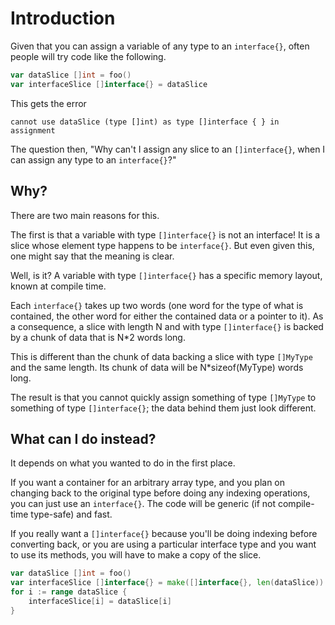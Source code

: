 # Introduction

Given that you can assign a variable of any type to an ` interface{} `, often people will try code like the following.
```go
var dataSlice []int = foo()
var interfaceSlice []interface{} = dataSlice
```
This gets the error
```
cannot use dataSlice (type []int) as type []interface { } in assignment
```

The question then, "Why can't I assign any slice to an ` []interface{} `, when I can assign any type to an ` interface{} `?"

## Why?

There are two main reasons for this.

The first is that a variable with type ` []interface{} ` is not an interface! It is a slice whose element type happens to be ` interface{} `. But even given this, one might say that the meaning is clear.

Well, is it? A variable with type ` []interface{} ` has a specific memory layout, known at compile time.

Each ` interface{} ` takes up two words (one word for the type of what is contained, the other word for either the contained data or a pointer to it). As a consequence, a slice with length N and with type ` []interface{} ` is backed by a chunk of data that is N\*2 words long.

This is different than the chunk of data backing a slice with type ` []MyType ` and the same length. Its chunk of data will be N\*sizeof(MyType) words long.

The result is that you cannot quickly assign something of type ` []MyType ` to something of type ` []interface{} `; the data behind them just look different.

## What can I do instead?

It depends on what you wanted to do in the first place.

If you want a container for an arbitrary array type, and you plan on changing back to the original type before doing any indexing operations, you can just use an ` interface{} `. The code will be generic (if not compile-time type-safe) and fast.

If you really want a ` []interface{} ` because you'll be doing indexing before converting back, or you are using a particular interface type and you want to use its methods, you will have to make a copy of the slice.
```go
var dataSlice []int = foo()
var interfaceSlice []interface{} = make([]interface{}, len(dataSlice))
for i := range dataSlice {
	interfaceSlice[i] = dataSlice[i]
}
```